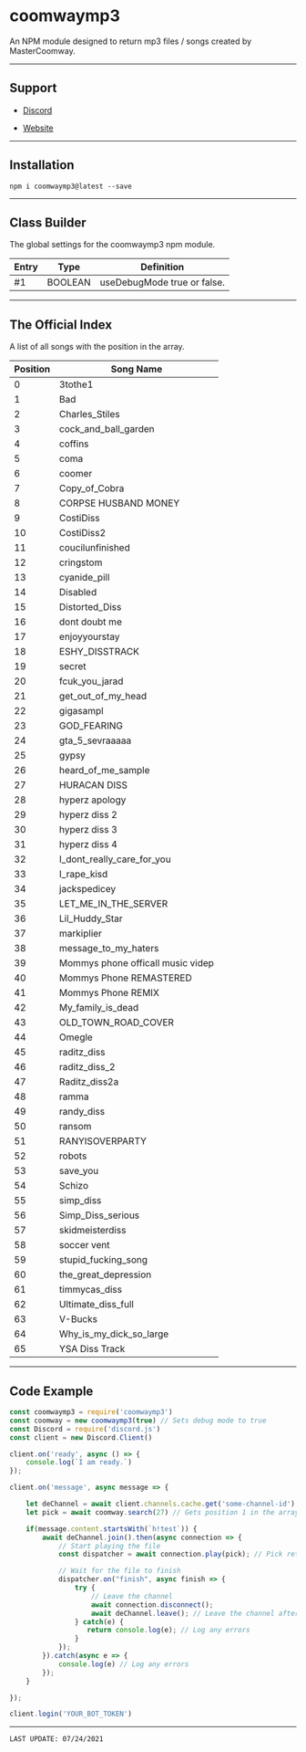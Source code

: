 # coomwaymp3
An NPM module designed to return mp3 files / songs created by MasterCoomway.

---

## Support

* [Discord](https://hyperz.dev/discord)

* [Website](https://support.hyperz.dev/)

---

## Installation

`npm i coomwaymp3@latest --save`

---

## Class Builder

The global settings for the coomwaymp3 npm module.

| Entry        | Type | Definition | 
|----------------|---------------|---------------|
| #1   | BOOLEAN  | useDebugMode true or false.

---

## The Official Index

A list of all songs with the position in the array.

| Position        | Song Name | 
|----------------|---------------|
| 0   | 3tothe1
| 1   | Bad
| 2   | Charles_Stiles
| 3   | cock_and_ball_garden
| 4   | coffins
| 5   | coma
| 6   | coomer
| 7   | Copy_of_Cobra
| 8   | CORPSE HUSBAND MONEY
| 9   | CostiDiss
| 10   | CostiDiss2
| 11   | coucilunfinished
| 12   | cringstom
| 13   | cyanide_pill
| 14   | Disabled
| 15   | Distorted_Diss
| 16   | dont doubt me
| 17   | enjoyyourstay
| 18   | ESHY_DISSTRACK
| 19   | secret
| 20   | fcuk_you_jarad
| 21   | get_out_of_my_head
| 22   | gigasampl
| 23   | GOD_FEARING
| 24   | gta_5_sevraaaaa
| 25   | gypsy
| 26   | heard_of_me_sample
| 27   | HURACAN DISS
| 28   | hyperz apology
| 29   | hyperz diss 2
| 30   | hyperz diss 3
| 31   | hyperz diss 4
| 32   | I_dont_really_care_for_you
| 33   | I_rape_kisd
| 34   | jackspedicey
| 35   | LET_ME_IN_THE_SERVER
| 36   | Lil_Huddy_Star
| 37   | markiplier
| 38   | message_to_my_haters
| 39   | Mommys phone officall music videp
| 40   | Mommys Phone REMASTERED
| 41   | Mommys Phone REMIX
| 42   | My_family_is_dead
| 43   | OLD_TOWN_ROAD_COVER
| 44   | Omegle
| 45   | raditz_diss
| 46   | raditz_diss_2
| 47   | Raditz_diss2a
| 48   | ramma
| 49   | randy_diss
| 50   | ransom
| 51   | RANYISOVERPARTY
| 52   | robots
| 53   | save_you
| 54   | Schizo
| 55   | simp_diss
| 56   | Simp_Diss_serious
| 57   | skidmeisterdiss
| 58   | soccer vent
| 59   | stupid_fucking_song
| 60   | the_great_depression
| 61   | timmycas_diss
| 62   | Ultimate_diss_full
| 63   | V-Bucks
| 64   | Why_is_my_dick_so_large
| 65   | YSA Diss Track

---

## Code Example

```js
const coomwaymp3 = require('coomwaymp3')
const coomway = new coomwaymp3(true) // Sets debug mode to true
const Discord = require('discord.js')
const client = new Discord.Client()

client.on('ready', async () => {
    console.log(`I am ready.`)
});

client.on('message', async message => {

    let deChannel = await client.channels.cache.get('some-channel-id') // Get a voice channel to join and play audio
    let pick = await coomway.search(27) // Gets position 1 in the array of songs (second listed in array)

    if(message.content.startsWith(`h!test`)) {
        await deChannel.join().then(async connection => {
            // Start playing the file
            const dispatcher = await connection.play(pick); // Pick returns a link to an audio file via cdn.hyperz.dev

            // Wait for the file to finish
            dispatcher.on("finish", async finish => {
                try {
                    // Leave the channel
                    await connection.disconnect();
                    await deChannel.leave(); // Leave the channel after the audio is done playing
                } catch(e) {
                   return console.log(e); // Log any errors
                }
            });
        }).catch(async e => {
            console.log(e) // Log any errors
        });
    }

});

client.login('YOUR_BOT_TOKEN')
```

---

`LAST UPDATE: 07/24/2021`
